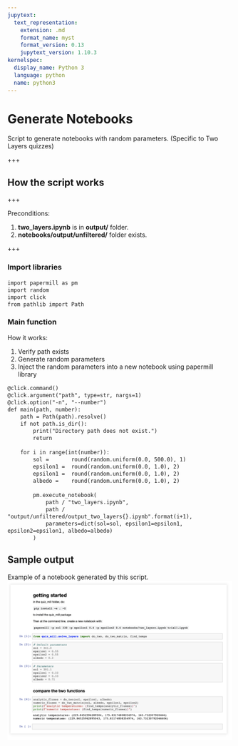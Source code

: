 ```yaml
---
jupytext:
  text_representation:
    extension: .md
    format_name: myst
    format_version: 0.13
    jupytext_version: 1.10.3
kernelspec:
  display_name: Python 3
  language: python
  name: python3
---
```


# Generate Notebooks
Script to generate notebooks with random parameters. (Specific to Two Layers quizzes)

+++

## How the script works

+++

Preconditions: 
1. **two_layers.ipynb** is in **output/** folder.
2. **notebooks/output/unfiltered/** folder exists.

+++

### Import libraries

```{code-cell} ipython3
import papermill as pm
import random
import click
from pathlib import Path
```

### Main function
How it works:
1. Verify path exists
2. Generate random parameters
3. Inject the random parameters into a new notebook using papermill library

```{code-cell} ipython3
@click.command()
@click.argument("path", type=str, nargs=1)
@click.option("-n", "--number")
def main(path, number):
    path = Path(path).resolve()
    if not path.is_dir():
        print("Directory path does not exist.")
        return

    for i in range(int(number)):
        sol =       round(random.uniform(0.0, 500.0), 1)
        epsilon1 =  round(random.uniform(0.0, 1.0), 2)
        epsilon1 =  round(random.uniform(0.0, 1.0), 2)
        albedo =    round(random.uniform(0.0, 1.0), 2)

        pm.execute_notebook(
            path / "two_layers.ipynb",
            path / "output/unfiltered/output_two_layers{}.ipynb".format(i+1),
            parameters=dict(sol=sol, epsilon1=epsilon1, epsilon2=epsilon1, albedo=albedo)
        )
```

## Sample output
Example of a notebook generated by this script.
![Example notebook output](output_generate_notebooks.png)
